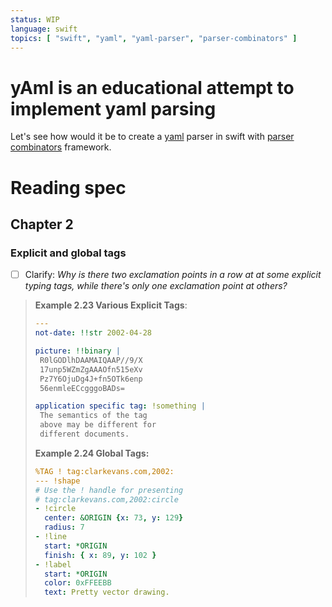 ```yaml
---
status: WIP
language: swift
topics: [ "swift", "yaml", "yaml-parser", "parser-combinators" ]
---
```

# yAml is an educational attempt to implement yaml parsing
Let's see how would it be to create a [yaml][spec] parser in swift with [parser combinators][parser-combinators] framework.

# Reading spec
## Chapter 2
### Explicit and global tags
- [ ] Clarify: _Why is there two exclamation points in a row at at some explicit typing tags, while there's only one exclamation point at others?_
> **Example 2.23 Various Explicit Tags**: 
> ```yaml
> ---
> not-date: !!str 2002-04-28
> 
> picture: !!binary |
>  R0lGODlhDAAMAIQAAP//9/X
>  17unp5WZmZgAAAOfn515eXv
>  Pz7Y6OjuDg4J+fn5OTk6enp
>  56enmleECcgggoBADs=
> 
> application specific tag: !something |
>  The semantics of the tag
>  above may be different for
>  different documents.
> ```
>
> **Example 2.24 Global Tags:**
> ```yaml
> %TAG ! tag:clarkevans.com,2002:
> --- !shape
> # Use the ! handle for presenting
> # tag:clarkevans.com,2002:circle
> - !circle
>   center: &ORIGIN {x: 73, y: 129}
>   radius: 7
> - !line
>   start: *ORIGIN
>   finish: { x: 89, y: 102 }
> - !label
>   start: *ORIGIN
>   color: 0xFFEEBB
>   text: Pretty vector drawing.
> ```

[spec]: https://yaml.org/spec/1.2.2/
[parser-combinators]: https://pointfreeco.github.io/swift-parsing/main/documentation/parsing
